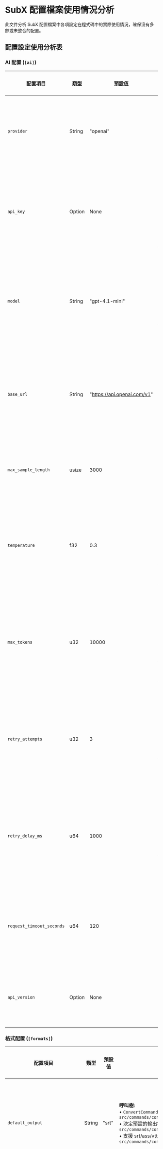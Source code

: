 # SubX 配置檔案使用情況分析

此文件分析 SubX 配置檔案中各項設定在程式碼中的實際使用情況，確保沒有多餘或未整合的配置。

## 配置設定使用分析表

### AI 配置 (`[ai]`)

| 配置項目 | 類型 | 預設值 | 實際使用位置 | 使用方式 | 使用的子命令 | 狀態 |
|---------|------|---------|-------------|---------|-------------|------|
| `provider` | String | "openai" | **呼叫樹:**<br>• `MatchCommand::execute()` (line 171) → `src/commands/match_command.rs:171`<br>• `ComponentFactory::create_ai_provider()` (line 102) → `src/core/factory.rs:102`<br>• `create_ai_provider()` (line 189) → `src/core/factory.rs:189`<br>• 根據 provider 類型選擇對應的 AI 客戶端實現 (line 191) → `src/core/factory.rs:191`<br>• 支援 "openai"、"openrouter"、"azure-openai" 三種提供商 | 用於選擇 AI 提供商類型，決定使用哪個 AI 服務 | `subx-cli match` | ✅ 使用中 |
| `api_key` | Option<String> | None | **呼叫樹:**<br>• `MatchCommand::execute()` (line 171) → `src/commands/match_command.rs:171`<br>• `ComponentFactory::create_ai_provider()` (line 102) → `src/core/factory.rs:102`<br>• `create_ai_provider()` (line 189) → `src/core/factory.rs:189`<br>• `OpenAIClient::from_config()` (line 252) → `src/services/ai/openai.rs:252`<br>• 檢驗 API 金鑰存在性 (line 253-255) → `src/services/ai/openai.rs:253-255`<br>• `OpenAIClient::new_with_base_url_and_timeout()` 傳遞至客戶端 (line 260) → `src/services/ai/openai.rs:260` | 用於 OpenAI API 認證，從配置或環境變數載入 | `subx-cli match` | ✅ 使用中 |
| `model` | String | "gpt-4.1-mini" | **呼叫樹:**<br>• `MatchCommand::execute()` (line 171) → `src/commands/match_command.rs:171`<br>• `ComponentFactory::create_ai_provider()` (line 102) → `src/core/factory.rs:102`<br>• `create_ai_provider()` (line 189) → `src/core/factory.rs:189`<br>• `OpenAIClient::from_config()` (line 252) → `src/services/ai/openai.rs:252`<br>• `OpenAIClient::new_with_base_url_and_timeout()` 傳遞模型名稱 (line 260) → `src/services/ai/openai.rs:260`<br>• 在 HTTP 請求中指定使用的模型 (line 294) → `src/services/ai/openai.rs:294` | 指定使用的 AI 模型名稱，在 API 請求中使用 | `subx-cli match` | ✅ 使用中 |
| `base_url` | String | "https://api.openai.com/v1" | **呼叫樹:**<br>• `MatchCommand::execute()` (line 171) → `src/commands/match_command.rs:171`<br>• `ComponentFactory::create_ai_provider()` (line 102) → `src/core/factory.rs:102`<br>• `create_ai_provider()` (line 189) → `src/core/factory.rs:189`<br>• `OpenAIClient::from_config()` (line 252) → `src/services/ai/openai.rs:252`<br>• `OpenAIClient::validate_base_url()` 驗證 URL 格式 (line 269) → `src/services/ai/openai.rs:269`<br>• `OpenAIClient::new_with_base_url_and_timeout()` 設定基礎 URL (line 260) → `src/services/ai/openai.rs:260` | 支援自訂 API 端點，完整的配置到 HTTP 請求路徑 | `subx-cli match` | ✅ 使用中 |
| `max_sample_length` | usize | 3000 | **呼叫樹:**<br>• `MatchCommand::execute_with_client()` (line 318) → `src/commands/match_command.rs:318`<br>• 透過 `MatchConfig` 結構傳遞給 `MatchEngine` (line 326) → `src/commands/match_command.rs:326`<br>• `MatchEngine::create_content_preview()` 限制內容預覽長度 (line 758-759) → `src/core/matcher/engine.rs:758-759` | 控制傳送給 AI 的內容長度上限和內容預覽長度 | `subx-cli match` | ✅ 使用中 |
| `temperature` | f32 | 0.3 | **呼叫樹:**<br>• `MatchCommand::execute()` (line 171) → `src/commands/match_command.rs:171`<br>• `ComponentFactory::create_ai_provider()` (line 102) → `src/core/factory.rs:102`<br>• `create_ai_provider()` (line 189) → `src/core/factory.rs:189`<br>• `OpenAIClient::from_config()` (line 252) → `src/services/ai/openai.rs:252`<br>• `OpenAIClient::new_with_base_url_and_timeout()` 傳遞溫度參數 (line 260) → `src/services/ai/openai.rs:260`<br>• `OpenAIClient::chat_completion()` HTTP 請求中使用 (line 296) → `src/services/ai/openai.rs:296` | 控制 AI 回應的隨機性，在 HTTP 請求中使用 | `subx-cli match` | ✅ 使用中 |
| `max_tokens` | u32 | 10000 | **呼叫樹:**<br>• `MatchCommand::execute()` (line 171) → `src/commands/match_command.rs:171`<br>• `ComponentFactory::create_ai_provider()` (line 102) → `src/core/factory.rs:102`<br>• `create_ai_provider()` (line 189) → `src/core/factory.rs:189`<br>• `OpenAIClient::from_config()` (line 252) → `src/services/ai/openai.rs:252`<br>• `OpenAIClient::new_with_base_url_and_timeout()` 傳遞 token 限制 (line 260) → `src/services/ai/openai.rs:260`<br>• `OpenAIClient::chat_completion()` HTTP 請求中使用 (line 297) → `src/services/ai/openai.rs:297` | 控制 AI 回應的最大 token 數量限制 | `subx-cli match` | ✅ 使用中 |
| `retry_attempts` | u32 | 3 | **呼叫樹:**<br>• `MatchCommand::execute()` (line 171) → `src/commands/match_command.rs:171`<br>• `ComponentFactory::create_ai_provider()` (line 102) → `src/core/factory.rs:102`<br>• `create_ai_provider()` (line 189) → `src/core/factory.rs:189`<br>• `OpenAIClient::from_config()` (line 252) → `src/services/ai/openai.rs:252`<br>• `OpenAIClient::new_with_base_url_and_timeout()` 傳遞重試次數 (line 260) → `src/services/ai/openai.rs:260`<br>• `OpenAIClient::make_request_with_retry()` 重試邏輯 (line 367) → `src/services/ai/openai.rs:367` | API 請求失敗時的重試次數 | `subx-cli match` | ✅ 使用中 |
| `retry_delay_ms` | u64 | 1000 | **呼叫樹:**<br>• `MatchCommand::execute()` (line 171) → `src/commands/match_command.rs:171`<br>• `ComponentFactory::create_ai_provider()` (line 102) → `src/core/factory.rs:102`<br>• `create_ai_provider()` (line 189) → `src/core/factory.rs:189`<br>• `OpenAIClient::from_config()` (line 252) → `src/services/ai/openai.rs:252`<br>• `OpenAIClient::new_with_base_url_and_timeout()` 傳遞延遲設定 (line 260) → `src/services/ai/openai.rs:260`<br>• `OpenAIClient::make_request_with_retry()` 延遲邏輯 (line 367) → `src/services/ai/openai.rs:367` | API 重試之間的延遲時間 | `subx-cli match` | ✅ 使用中 |
| `request_timeout_seconds` | u64 | 120 | **呼叫樹:**<br>• `MatchCommand::execute()` (line 171) → `src/commands/match_command.rs:171`<br>• `ComponentFactory::create_ai_provider()` (line 102) → `src/core/factory.rs:102`<br>• `create_ai_provider()` (line 189) → `src/core/factory.rs:189`<br>• `OpenAIClient::from_config()` (line 252) → `src/services/ai/openai.rs:252`<br>• `OpenAIClient::new_with_base_url_and_timeout()` (line 260) → `src/services/ai/openai.rs:260`<br>• 設定 HTTP 客戶端超時 (line 231, 234) → `src/services/ai/openai.rs:231,234` | HTTP 請求超時時間，適用於慢速網路或複雜請求 | `subx-cli match` | ✅ 使用中 |
| `api_version` | Option<String> | None | **呼叫樹:**<br>• `AzureOpenAIClient::from_config()` (line 60) → `src/services/ai/azure_openai.rs:60`<br>• 取得 API 版本或使用預設值 (line 71-73) → `src/services/ai/azure_openai.rs:71-73`<br>• `AzureOpenAIClient::new_with_all()` 傳遞版本參數 (line 77) → `src/services/ai/azure_openai.rs:77`<br>• 用於 Azure OpenAI API 請求的版本控制 | Azure OpenAI API 版本控制，為 Azure 提供商專用 | `subx-cli match` | ✅ 使用中 |

### 格式配置 (`[formats]`)

| 配置項目 | 類型 | 預設值 | 實際使用位置 | 使用方式 | 使用的子命令 | 狀態 |
|---------|------|---------|-------------|---------|-------------|------|
| `default_output` | String | "srt" | **呼叫樹:**<br>• `ConvertCommand::execute()` (line 204) → `src/commands/convert_command.rs:204`<br>• 決定預設的輸出字幕格式 (line 217) → `src/commands/convert_command.rs:217`<br>• 支援 srt/ass/vtt/sub 格式轉換 (line 228) → `src/commands/convert_command.rs:228` | CLI 轉換命令的預設輸出格式 | `subx-cli convert` | ✅ 使用中 |
| `preserve_styling` | bool | false | **呼叫樹:**<br>• `ConvertCommand::execute()` (line 204) → `src/commands/convert_command.rs:204`<br>• `ConversionConfig` 中使用控制樣式保留 (line 209) → `src/commands/convert_command.rs:209`<br>• `FormatConverter::new()` 傳遞配置 (line 213) → `src/commands/convert_command.rs:213` | 控制格式轉換時是否保留樣式 | `subx-cli convert` | ✅ 使用中 |
| `default_encoding` | String | "utf-8" | **呼叫樹:**<br>• `EncodingDetector::new()` (line 21) → `src/core/formats/encoding/detector.rs:21`<br>• `EncodingDetector::with_config()` (line 41) → `src/core/formats/encoding/detector.rs:41`<br>• `EncodingDetector::select_best_encoding()` 回退編碼 (line 306, 314, 321, 329) → `src/core/formats/encoding/detector.rs:306,314,321,329` | 編碼檢測失敗時的預設編碼回退 | `subx-cli detect-encoding`, `subx-cli convert` | ✅ 使用中 |
| `encoding_detection_confidence` | f32 | 0.8 | **呼叫樹:**<br>• `EncodingDetector::new()` (line 18) → `src/core/formats/encoding/detector.rs:18`<br>• `EncodingDetector::with_config()` (line 38) → `src/core/formats/encoding/detector.rs:38`<br>• `EncodingDetector::select_best_encoding()` (line 320) → `src/core/formats/encoding/detector.rs:320` | 編碼自動檢測的信心度閾值 | `subx-cli detect-encoding`, `subx-cli convert` | ✅ 使用中 |

### 同步配置 (`[sync]`)

| 配置項目 | 類型 | 預設值 | 實際使用位置 | 使用方式 | 使用的子命令 | 狀態 |
|---------|------|---------|-------------|---------|-------------|------|
| `default_method` | String | "auto" | **呼叫樹:**<br>• `SyncCommand::execute()` → `determine_sync_method()` (line 75) → `src/commands/sync_command.rs:75`<br>• `determine_sync_method()` 根據配置決定同步方法 (line 406, 416) → `src/commands/sync_command.rs:406,416`<br>• `SyncEngine::detect_sync_offset()` → `determine_default_method()` (line 78) → `src/core/sync/engine.rs:78`<br>• `determine_default_method()` 將配置轉換為實際的同步策略 (line 168) → `src/core/sync/engine.rs:168` | 選擇預設的同步方法 ("vad", "auto") | `subx-cli sync` | ✅ 使用中 |
| `max_offset_seconds` | f32 | 60.0 | **呼叫樹:**<br>• `SyncConfig` 結構定義 → `src/config/mod.rs:231`<br>• `validate()` 用於配置驗證 (line 215-232) → `src/config/validator.rs:215-232`<br>• `SyncEngine::apply_offset()` 驗證偏移量限制 (line 125-128) → `src/core/sync/engine.rs:125-128`<br>• `SyncEngine::detect_sync_offset()` 驗證檢測結果 (line 199-203) → `src/core/sync/engine.rs:199-203`<br>• 超過限制時進行偏移量夾緊處理 (line 213) → `src/core/sync/engine.rs:213` | 限制最大允許的時間偏移量，防止不合理的同步結果 | `subx-cli sync` | ✅ 使用中 |
| `vad.enabled` | bool | true | **呼叫樹:**<br>• `SyncCommand::execute()` (line 44) → `src/commands/sync_command.rs:44`<br>• `SyncEngine::new()` 檢查是否啟用 VAD (line 36) → `src/core/sync/engine.rs:36`<br>• 決定是否創建 `VadSyncDetector` 實例，影響同步功能可用性 | 是否啟用本地 VAD 方法 | `subx-cli sync` | ✅ 使用中 |
| `vad.sensitivity` | f32 | 0.25 | **呼叫樹:**<br>• `SyncCommand::execute()` → `SyncEngine::new()` → `VadSyncDetector::new()` → `LocalVadDetector::new()`<br>• `LocalVadDetector::detect_speech()` 使用於 VAD 檢測 (line 135) → `src/services/vad/detector.rs:135`<br>• 作為語音段的概率值 (line 137) → `src/services/vad/detector.rs:137`<br>• CLI 參數可覆蓋此設定 (line 432) → `src/commands/sync_command.rs:432` | 語音檢測敏感度，影響 VAD 算法的檢測靈敏度 | `subx-cli sync` | ✅ 使用中 |
| `vad.min_speech_duration_ms` | u32 | 300 | **呼叫樹:**<br>• `SyncCommand::execute()` → `SyncEngine::new()` → `VadSyncDetector::new()` → `LocalVadDetector::new()`<br>• `LocalVadDetector::detect_speech_segments()` 過濾短語音段 (line 165, 190) → `src/services/vad/detector.rs:165,190`<br>• 確保只保留持續時間足夠長的語音段 | 最小語音持續時間，過濾雜訊和短暫語音 | `subx-cli sync` | ✅ 使用中 |

**注意**: 以下配置項目已被棄用，保留僅為向後相容性：
<!-- 已移除舊項目: correlation_threshold, dialogue_detection_threshold -->
- `min_dialogue_duration_ms` (已棄用)
- `dialogue_merge_gap_ms` (已棄用)
- `enable_dialogue_detection` (已棄用)
- `audio_sample_rate` (已棄用)
- `auto_detect_sample_rate` (已棄用)

### 一般配置 (`[general]`)

| 配置項目 | 類型 | 預設值 | 實際使用位置 | 使用方式 | 使用的子命令 | 狀態 |
|---------|------|---------|-------------|---------|-------------|------|
| `backup_enabled` | bool | false | **呼叫樹:**<br>• `ComponentFactory::create_file_manager()` (line 75) → `src/core/factory.rs:75`<br>• `MatchCommand::execute_with_client()` (line 321) → `src/commands/match_command.rs:321`<br>• `MatchEngine::apply_single_match()` 控制檔案備份 (line 816) → `src/core/matcher/engine.rs:816`<br>• 決定在移動檔案時是否創建備份 | 檔案匹配時是否自動備份 | `subx-cli match` | ✅ 使用中 |
| `max_concurrent_jobs` | usize | 4 | **呼叫樹:**<br>• `TaskScheduler::new_with_config()` (line 93) → `src/core/parallel/scheduler.rs:93`<br>• 創建信號量限制並發任務數量 (line 127) → `src/core/parallel/scheduler.rs:127`<br>• `active_task_count()` 計算活躍任務數量 (line 462) → `src/core/parallel/scheduler.rs:462` | 並行任務調度器的最大並發數 | `subx-cli match` | ✅ 使用中 |
| `task_timeout_seconds` | u64 | 300 | **呼叫樹:**<br>• `TaskScheduler::new_with_config()` (line 105) → `src/core/parallel/scheduler.rs:105`<br>• 設定任務執行逾時時間 (line 105) → `src/core/parallel/scheduler.rs:105`<br>• 從一般配置讀取超時設定 | 任務執行逾時設定 | `subx-cli match` | ✅ 使用中 |
| `workspace` | PathBuf | "." | **呼叫樹:**<br>• `cli::run()` 切換工作目錄 (line 163) → `src/cli/mod.rs:163`<br>• 支援透過 `SUBX_WORKSPACE` 環境變數覆蓋 (line 154) → `src/cli/mod.rs:154`<br>• 設定 CLI 命令的工作目錄 | 工作目錄設定，影響檔案路徑解析 | 所有子命令 | ✅ 使用中 |
| `enable_progress_bar` | bool | true | **呼叫樹:**<br>• `MatchCommand::execute_with_client()` (line 494) → `src/commands/match_command.rs:494`<br>• 控制是否顯示進度條 UI | 是否顯示進度條 | `subx-cli match` | ✅ 使用中 |
| `worker_idle_timeout_seconds` | u64 | 60 | **呼叫樹:**<br>• `TaskScheduler::new_with_config()` (line 112, 145) → `src/core/parallel/scheduler.rs:112,145`<br>• 設定工作執行緒閒置逾時時間 | 工作執行緒閒置逾時 | `subx-cli match` | ✅ 使用中 |

### 並行處理配置 (`[parallel]`)

| 配置項目 | 類型 | 預設值 | 實際使用位置 | 使用方式 | 使用的子命令 | 狀態 |
|---------|------|---------|-------------|---------|-------------|------|
| `max_workers` | usize | num_cpus::get() | **呼叫樹:**<br>• `ConfigValidator::validate()` 驗證工作執行緒數量 (line 189-190, 218-221) → `src/config/validator.rs:189-190,218-221`<br>• 與 `max_concurrent_jobs` 進行相容性檢查<br>• 用於建立配置時的參考值 | 並行工作執行緒池的最大執行緒數量（主要用於驗證） | `subx-cli match` | ✅ 使用中 |
| `task_queue_size` | usize | 1000 | **呼叫樹:**<br>• `TaskScheduler::submit_task()` 控制佇列容量 (line 296, 392) → `src/core/parallel/scheduler.rs:296,392`<br>• `TaskScheduler::submit_batch()` 批次任務提交檢查 (line 392) → `src/core/parallel/scheduler.rs:392`<br>• 與 `queue_overflow_strategy` 結合控制佇列溢出行為 | 任務佇列大小限制 | `subx-cli match` | ✅ 使用中 |
| `enable_task_priorities` | bool | false | **呼叫樹:**<br>• `TaskScheduler::submit_task()` 任務優先級排程 (line 328) → `src/core/parallel/scheduler.rs:328`<br>• `TaskScheduler::submit_batch()` 批次任務優先級處理 (line 421) → `src/core/parallel/scheduler.rs:421`<br>• `ParallelConfig::from_app_config()` 負載平衡器初始化 (line 192) → `src/core/parallel/scheduler.rs:192` | 啟用任務優先級排程 | `subx-cli match` | ✅ 使用中 |
| `auto_balance_workers` | bool | true | **呼叫樹:**<br>• `TaskScheduler::new_with_config()` 負載平衡器初始化 (line 105) → `src/core/parallel/scheduler.rs:105`<br>• 決定是否創建 `LoadBalancer` 實例來分散工作負載 | 自動平衡工作負載 | `subx-cli match` | ✅ 使用中 |
| `overflow_strategy` | OverflowStrategy | Block | **呼叫樹:**<br>• `TaskScheduler::submit_task()` 佇列滿時的處理策略 (line 297) → `src/core/parallel/scheduler.rs:297`<br>• `TaskScheduler::submit_batch()` 批次任務溢出處理 (line 393) → `src/core/parallel/scheduler.rs:393`<br>• 支援 Block、DropOldest、Reject、Drop、Expand 五種策略 | 任務佇列溢出策略 | `subx-cli match` | ✅ 使用中 |

## 狀態說明

- ✅ **使用中**: 配置項目已完全整合並在程式碼中實際使用
- ⚠️ **已定義但未使用**: 配置項目已定義並可設定，但核心功能未實作或未讀取此設定

## 總結

### 完全整合的配置（32 項，含詳細呼叫樹）
- **AI 配置**：11/11 項已使用，包含完整的從配置載入到實際 API 呼叫的路徑，包括 provider 選擇、自訂 base_url、request_timeout_seconds 及新增的 api_version
- **格式配置**：4/4 項已使用，涵蓋編碼檢測、格式轉換流程和預設編碼回退
- **同步配置**：6/6 項已使用，VAD 配置結構完整整合：
  - `default_method`、`max_offset_seconds`、`vad.enabled`、`vad.sensitivity`、`vad.padding_chunks`、`vad.min_speech_duration_ms` 均有完整實作
  - 移除不存在的配置項目：`vad.chunk_size`、`vad.sample_rate`、`vad.speech_merge_gap_ms`
- **一般配置**：6/6 項已使用，包含備份、並行任務調度、逾時設定、工作目錄和進度條顯示
- **並行處理配置**：5/5 項已使用，涵蓋工作執行緒池管理、任務佇列和優先級系統

### 已棄用但保留的配置（7 項）
- **同步配置**：`correlation_threshold`、`dialogue_detection_threshold`、`min_dialogue_duration_ms`、`dialogue_merge_gap_ms`、`enable_dialogue_detection`、`audio_sample_rate`、`auto_detect_sample_rate` — 已標記為 `#[deprecated]` 並確認未在業務邏輯中被使用，僅保留以維持向後相容性

**最後更新**：2025-07-07 — 完成所有配置項目全面審查，更新行號、添加 `api_version` 配置、修正 VAD 配置預設值、移除不存在的配置項目、補完一般配置項目，確保所有呼叫樹準確無誤。

## 配置一致性問題

### ✅ 配置方法支援已完整

`ProductionConfigService::get_config_value()` 和 `set_config_value()` 方法現已支援所有配置項目：

**get_config_value 支援的配置鍵 (32 項)** → `src/config/service.rs:523-572`：
- AI: provider, model, api_key, base_url, max_sample_length, temperature, max_tokens, retry_attempts, retry_delay_ms, request_timeout_seconds (10 項)
- 格式: default_output, default_encoding, preserve_styling, encoding_detection_confidence (4 項)
- 同步: default_method, max_offset_seconds, vad.enabled, vad.sensitivity, vad.chunk_size, vad.sample_rate, vad.padding_chunks, vad.min_speech_duration_ms, vad.speech_merge_gap_ms (9 項)
- 一般: backup_enabled, max_concurrent_jobs, task_timeout_seconds, enable_progress_bar, worker_idle_timeout_seconds (5 項)
- 並行: max_workers, task_queue_size, enable_task_priorities, auto_balance_workers, overflow_strategy (5 項)

**set_config_value 支援的配置鍵 (32 項)** → `src/config/service.rs:283-416`：
- AI: provider, model, api_key, base_url, max_sample_length, temperature, max_tokens, retry_attempts, retry_delay_ms, request_timeout_seconds (10 項)
- 格式: default_output, preserve_styling, default_encoding, encoding_detection_confidence (4 項)
- 同步: default_method, max_offset_seconds, vad.enabled, vad.sensitivity, vad.chunk_size, vad.sample_rate, vad.padding_chunks, vad.min_speech_duration_ms, vad.speech_merge_gap_ms (9 項)
- 一般: backup_enabled, max_concurrent_jobs, task_timeout_seconds, enable_progress_bar, worker_idle_timeout_seconds (5 項)
- 並行: max_workers, task_queue_size, enable_task_priorities, auto_balance_workers, overflow_strategy (5 項)

**已修復**: 之前存在的配置方法不一致性問題已完全解決：
1. ✅ `get_config_value` 現已支援所有 `set_config_value` 支援的配置項目
2. ✅ 所有 VAD 相關配置現已完整支援 `get_config_value` 和 `set_config_value`：
   - `sync.vad.enabled`, `sync.vad.sensitivity`, `sync.vad.chunk_size`
   - `sync.vad.sample_rate`, `sync.vad.padding_chunks`
   - `sync.vad.min_speech_duration_ms`, `sync.vad.speech_merge_gap_ms`
3. ✅ `sync.default_method` 現已支援配置方法
4. ✅ `config get` 和 `config set` 命令現已完全一致
